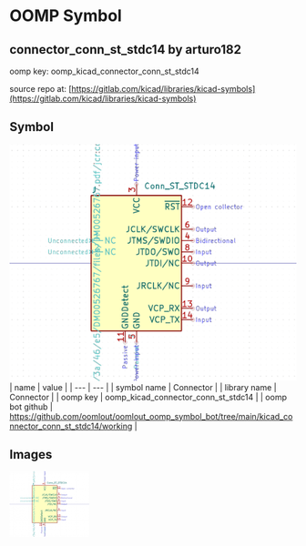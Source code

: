 # OOMP Symbol  
## connector_conn_st_stdc14  by arturo182  
  
oomp key: oomp_kicad_connector_conn_st_stdc14  
  
source repo at: [https://gitlab.com/kicad/libraries/kicad-symbols](https://gitlab.com/kicad/libraries/kicad-symbols)  
## Symbol  
  
[![working.png](working_600.png)](working.png)  
| name | value | 
| --- | --- | 
| symbol name | Connector | 
| library name | Connector | 
| oomp key | oomp_kicad_connector_conn_st_stdc14 | 
| oomp bot github | https://github.com/oomlout/oomlout_oomp_symbol_bot/tree/main/kicad_connector_conn_st_stdc14/working | 
## Images  
  
[![working.png](working_140.png)](working.png)  

